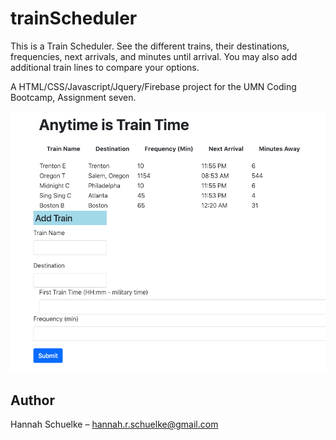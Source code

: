 # trainScheduler

This is a Train Scheduler. See the different trains, their destinations, frequencies, next arrivals, and minutes until arrival. You may also add additional train lines to compare your options. 

A HTML/CSS/Javascript/Jquery/Firebase project for the UMN Coding Bootcamp, Assignment seven.

![](/trainscheduler.png)

## Author

Hannah Schuelke – hannah.r.schuelke@gmail.com
